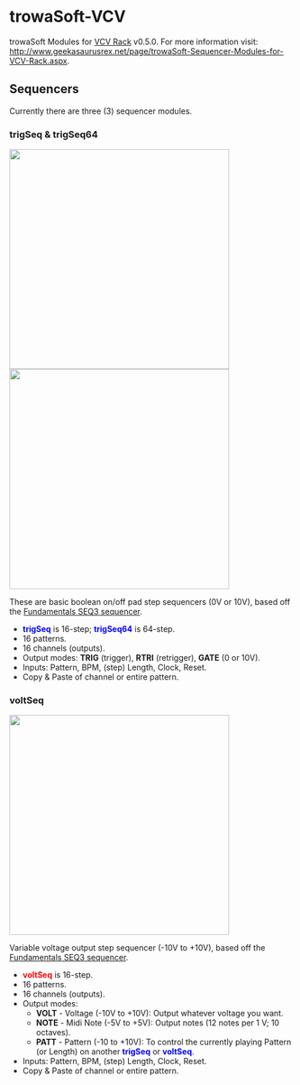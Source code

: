 # trowaSoft-VCV
trowaSoft Modules for [VCV Rack](https://github.com/VCVRack/Rack) v0.5.0.
For more information visit:
http://www.geekasaurusrex.net/page/trowaSoft-Sequencer-Modules-for-VCV-Rack.aspx.

## Sequencers
Currently there are three (3) sequencer modules.

### trigSeq & trigSeq64
<div>
<img width="390" src="http://www.geekasaurusrex.net/image.axd?picture=2017%2f11%2ftrigSeq_Main.png" />
<img width="390" src="http://www.geekasaurusrex.net/image.axd?picture=2017%2f11%2ftrigSeq64_Main.png" />
</div>

<p>
These are basic boolean on/off pad step sequencers (0V or 10V), based off the <a href="https://github.com/VCVRack/Fundamental">Fundamentals SEQ3 sequencer</a>.
</p>
<ul>
  <li><strong style="color:blue;">trigSeq</strong> is 16-step; <strong style="color:blue;">trigSeq64</strong> is 64-step.</li>
  <li>16 patterns.</li>
  <li>16 channels (outputs).</li>
  <li>Output modes: <strong>TRIG</strong> (trigger), <strong>RTRI</strong> (retrigger), <strong>GATE</strong> (0 or 10V).</li>
  <li>Inputs: Pattern, BPM, (step) Length, Clock, Reset.</li>
  <li>Copy & Paste of channel or entire pattern.</li>
</ul>

### voltSeq
<div>
<img width="390" src="http://www.geekasaurusrex.net/image.axd?picture=2017%2f11%2fvoltSeq_Main.png" />
</div>

<p>
Variable voltage output step sequencer (-10V to +10V), based off the <a href="https://github.com/VCVRack/Fundamental">Fundamentals SEQ3 sequencer</a>.
</p>
<ul>
  <li><strong style="color:red;">voltSeq</strong> is 16-step.</li>
  <li>16 patterns.</li>
  <li>16 channels (outputs).</li>
  <li>Output modes:
    <ul>
      <li><strong>VOLT</strong> - Voltage (-10V to +10V): Output whatever voltage you want.</li>
      <li><strong>NOTE</strong> - Midi Note (-5V to +5V): Output notes (12 notes per 1 V; 10 octaves).</li>
      <li><strong>PATT</strong> - Pattern (-10 to +10V): To control the currently playing Pattern (or Length) on another <strong style="color:blue;">trigSeq</strong> or <strong style="color:blue">voltSeq</strong>.</li>
    </ul>
  </li>
  <li>Inputs: Pattern, BPM, (step) Length, Clock, Reset.</li>
  <li>Copy & Paste of channel or entire pattern.</li>
</ul>

